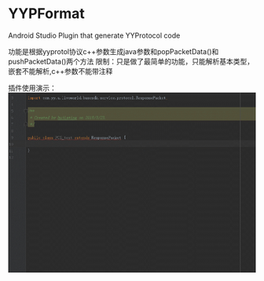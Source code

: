 # YYPFormat
Android Studio Plugin that generate YYProtocol code

功能是根据yyprotol协议c++参数生成java参数和popPacketData()和pushPacketData()两个方法
限制：只是做了最简单的功能，只能解析基本类型，嵌套不能解析,c++参数不能带注释

插件使用演示：
![效果演示](https://github.com/hujiating/YYPFormat/blob/master/resources/META-INF/YYPFormat.gif)
